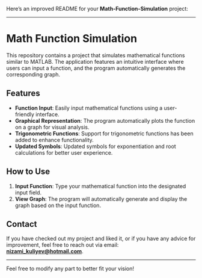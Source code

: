 Here’s an improved README for your **Math-Function-Simulation** project:

---

# Math Function Simulation

This repository contains a project that simulates mathematical functions similar to MATLAB. The application features an intuitive interface where users can input a function, and the program automatically generates the corresponding graph.

## Features

- **Function Input**: Easily input mathematical functions using a user-friendly interface.
- **Graphical Representation**: The program automatically plots the function on a graph for visual analysis.
- **Trigonometric Functions**: Support for trigonometric functions has been added to enhance functionality.
- **Updated Symbols**: Updated symbols for exponentiation and root calculations for better user experience.

## How to Use

1. **Input Function**: Type your mathematical function into the designated input field.
2. **View Graph**: The program will automatically generate and display the graph based on the input function.

## Contact

If you have checked out my project and liked it, or if you have any advice for improvement, feel free to reach out via email: **nizami_kuliyev@hotmail.com**.

---

Feel free to modify any part to better fit your vision!
